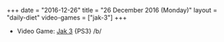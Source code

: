 +++
date = "2016-12-26"
title = "26 December 2016 (Monday)"
layout = "daily-diet"
video-games = ["jak-3"]
+++

<ul>
<li class="entry Video Game">Video Game: <a href="/video-games/jak-3">Jak 3</a> {PS3} /b/</li>
</ul>
